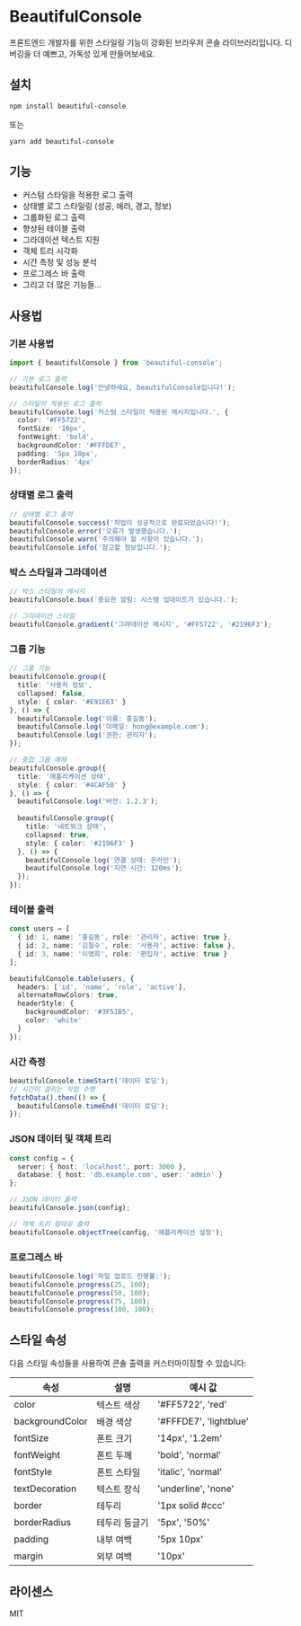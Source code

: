 # BeautifulConsole

프론트엔드 개발자를 위한 스타일링 기능이 강화된 브라우저 콘솔 라이브러리입니다. 디버깅을 더 예쁘고, 가독성 있게 만들어보세요.

## 설치

```bash
npm install beautiful-console
```

또는

```bash
yarn add beautiful-console
```

## 기능

- 커스텀 스타일을 적용한 로그 출력
- 상태별 로그 스타일링 (성공, 에러, 경고, 정보)
- 그룹화된 로그 출력
- 향상된 테이블 출력
- 그라데이션 텍스트 지원
- 객체 트리 시각화
- 시간 측정 및 성능 분석
- 프로그레스 바 출력
- 그리고 더 많은 기능들...

## 사용법

### 기본 사용법

```typescript
import { beautifulConsole } from 'beautiful-console';

// 기본 로그 출력
beautifulConsole.log('안녕하세요, beautifulConsole입니다!');

// 스타일이 적용된 로그 출력
beautifulConsole.log('커스텀 스타일이 적용된 메시지입니다.', {
  color: '#FF5722',
  fontSize: '16px',
  fontWeight: 'bold',
  backgroundColor: '#FFFDE7',
  padding: '5px 10px',
  borderRadius: '4px'
});
```

### 상태별 로그 출력

```typescript
// 상태별 로그 출력
beautifulConsole.success('작업이 성공적으로 완료되었습니다!');
beautifulConsole.error('오류가 발생했습니다.');
beautifulConsole.warn('주의해야 할 사항이 있습니다.');
beautifulConsole.info('참고할 정보입니다.');
```

### 박스 스타일과 그라데이션

```typescript
// 박스 스타일의 메시지
beautifulConsole.box('중요한 알림: 시스템 업데이트가 있습니다.');

// 그라데이션 스타일
beautifulConsole.gradient('그라데이션 메시지', '#FF5722', '#2196F3');
```

### 그룹 기능

```typescript
// 그룹 기능
beautifulConsole.group({
  title: '사용자 정보',
  collapsed: false,
  style: { color: '#E91E63' }
}, () => {
  beautifulConsole.log('이름: 홍길동');
  beautifulConsole.log('이메일: hong@example.com');
  beautifulConsole.log('권한: 관리자');
});

// 중첩 그룹 예제
beautifulConsole.group({
  title: '애플리케이션 상태',
  style: { color: '#4CAF50' }
}, () => {
  beautifulConsole.log('버전: 1.2.3');
  
  beautifulConsole.group({
    title: '네트워크 상태',
    collapsed: true,
    style: { color: '#2196F3' }
  }, () => {
    beautifulConsole.log('연결 상태: 온라인');
    beautifulConsole.log('지연 시간: 120ms');
  });
});
```

### 테이블 출력

```typescript
const users = [
  { id: 1, name: '홍길동', role: '관리자', active: true },
  { id: 2, name: '김철수', role: '사용자', active: false },
  { id: 3, name: '이영희', role: '편집자', active: true }
];

beautifulConsole.table(users, {
  headers: ['id', 'name', 'role', 'active'],
  alternateRowColors: true,
  headerStyle: {
    backgroundColor: '#3F51B5',
    color: 'white'
  }
});
```

### 시간 측정

```typescript
beautifulConsole.timeStart('데이터 로딩');
// 시간이 걸리는 작업 수행
fetchData().then(() => {
  beautifulConsole.timeEnd('데이터 로딩');
});
```

### JSON 데이터 및 객체 트리

```typescript
const config = {
  server: { host: 'localhost', port: 3000 },
  database: { host: 'db.example.com', user: 'admin' }
};

// JSON 데이터 출력
beautifulConsole.json(config);

// 객체 트리 형태로 출력
beautifulConsole.objectTree(config, '애플리케이션 설정');
```

### 프로그레스 바

```typescript
beautifulConsole.log('파일 업로드 진행률:');
beautifulConsole.progress(25, 100);
beautifulConsole.progress(50, 100);
beautifulConsole.progress(75, 100);
beautifulConsole.progress(100, 100);
```

## 스타일 속성

다음 스타일 속성들을 사용하여 콘솔 출력을 커스터마이징할 수 있습니다:

| 속성 | 설명 | 예시 값 |
|------|------|---------|
| color | 텍스트 색상 | '#FF5722', 'red' |
| backgroundColor | 배경 색상 | '#FFFDE7', 'lightblue' |
| fontSize | 폰트 크기 | '14px', '1.2em' |
| fontWeight | 폰트 두께 | 'bold', 'normal' |
| fontStyle | 폰트 스타일 | 'italic', 'normal' |
| textDecoration | 텍스트 장식 | 'underline', 'none' |
| border | 테두리 | '1px solid #ccc' |
| borderRadius | 테두리 둥글기 | '5px', '50%' |
| padding | 내부 여백 | '5px 10px' |
| margin | 외부 여백 | '10px' |

## 라이센스

MIT